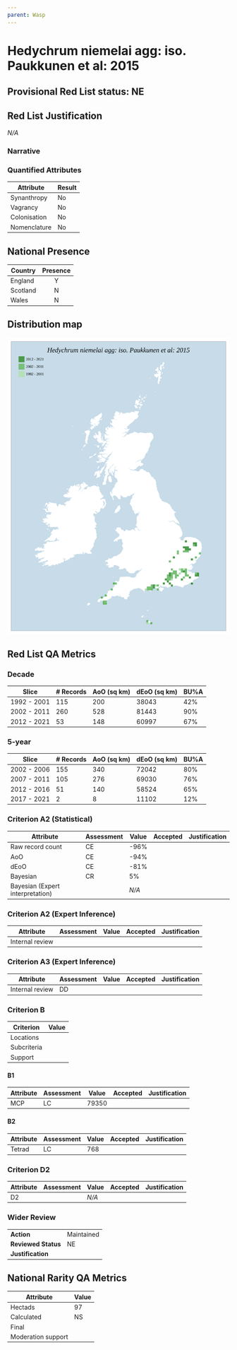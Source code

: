 ```yaml
---
parent: Wasp
---
```


# Hedychrum niemelai agg: iso. Paukkunen et al: 2015

## Provisional Red List status: NE


## Red List Justification
*N/A*

### Narrative




### Quantified Attributes
|Attribute|Result|
|---|---|
|Synanthropy|No|
|Vagrancy|No|
|Colonisation|No|
|Nomenclature|No|




## National Presence
|Country|Presence
|---|:-:|
|England|Y|
|Scotland|N|
|Wales|N|


## Distribution map
![](../map/592.svg)

## Red List QA Metrics
### Decade
| Slice | # Records | AoO (sq km) | dEoO (sq km) |BU%A |
|---|---|---|---|---|
|1992 - 2001|115|200|38043|42%|
|2002 - 2011|260|528|81443|90%|
|2012 - 2021|53|148|60997|67%|

### 5-year
| Slice | # Records | AoO (sq km) | dEoO (sq km) |BU%A |
|---|---|---|---|---|
|2002 - 2006|155|340|72042|80%|
|2007 - 2011|105|276|69030|76%|
|2012 - 2016|51|140|58524|65%|
|2017 - 2021|2|8|11102|12%|

### Criterion A2 (Statistical)
|Attribute|Assessment|Value|Accepted|Justification
|---|---|---|---|---|
|Raw record count|CE|-96%|||
|AoO|CE|-94%|||
|dEoO|CE|-81%|||
|Bayesian|CR|5%|||
|Bayesian (Expert interpretation)||*N/A*|||

### Criterion A2 (Expert Inference)
|Attribute|Assessment|Value|Accepted|Justification
|---|---|---|---|---|
|Internal review|||||

### Criterion A3 (Expert Inference)
|Attribute|Assessment|Value|Accepted|Justification
|---|---|---|---|---|
|Internal review|DD||||

### Criterion B
|Criterion| Value|
|---|---|
|Locations||
|Subcriteria||
|Support||

#### B1
|Attribute|Assessment|Value|Accepted|Justification
|---|---|---|---|---|
|MCP|LC|79350|||

#### B2
|Attribute|Assessment|Value|Accepted|Justification
|---|---|---|---|---|
|Tetrad|LC|768|||

### Criterion D2
|Attribute|Assessment|Value|Accepted|Justification
|---|---|---|---|---|
|D2||*N/A*|||

### Wider Review
|  |  |
|---|---|
|**Action**|Maintained|
|**Reviewed Status**|NE|
|**Justification**||

## National Rarity QA Metrics
|Attribute|Value|
|---|---|
|Hectads|97|
|Calculated|NS|
|Final||
|Moderation support||
